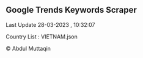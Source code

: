 

## Google Trends Keywords Scraper 
 
Last Update 28-03-2023 , 10:32:07

Country List :
VIETNAM.json



© Abdul Muttaqin 
